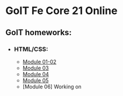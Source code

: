 # GoIT Fe Core 21 Online

## GoIT homeworks:

- ### HTML/CSS:
  - [Module 01-02](https://ivanfesenko.github.io/goit-fe-course/html-css/module-01/)
  - [Module 03](https://ivanfesenko.github.io/goit-fe-course/html-css/module-03/)
  - [Module 04](https://ivanfesenko.github.io/goit-fe-course/html-css/module-04/)
  - [Module 05](https://ivanfesenko.github.io/goit-fe-course/html-css/module-05/)
  - [Module 06] Working on
